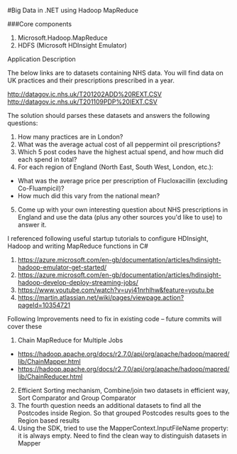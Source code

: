 ﻿#Big Data in .NET using Hadoop MapReduce 

###Core components
 1. Microsoft.Hadoop.MapReduce
 2. HDFS (Microsoft HDInsight Emulator)

Application Description
 
The below links are to datasets containing NHS data. You will find data on UK practices and their prescriptions prescribed in a year. 

http://datagov.ic.nhs.uk/T201202ADD%20REXT.CSV 
http://datagov.ic.nhs.uk/T201109PDP%20IEXT.CSV 

The solution should parses these datasets and answers the following questions:
 
1. How many practices are in London? 
2. What was the average actual cost of all peppermint oil prescriptions? 
3. Which 5 post codes have the highest actual spend, and how much did each spend in total? 
4. For each region of England (North East, South West, London, etc.): 
  * What was the average price per prescription of Flucloxacillin (excluding Co-Fluampicil)? 
  * How much did this vary from the national mean? 
5. Come up with your own interesting question about NHS prescriptions in England and use the data (plus any other sources you'd like to use) to answer it. 

I referenced following useful startup tutorials to configure HDInsight, Hadoop and writing MapReduce functions in C#

1.	https://azure.microsoft.com/en-gb/documentation/articles/hdinsight-hadoop-emulator-get-started/
2.	https://azure.microsoft.com/en-gb/documentation/articles/hdinsight-hadoop-develop-deploy-streaming-jobs/
3.	https://www.youtube.com/watch?v=uyi41nrhlhw&feature=youtu.be
4.	https://martin.atlassian.net/wiki/pages/viewpage.action?pageId=10354721

Following Improvements need to fix in existing code – future commits will cover these

1. Chain MapReduce for Multiple Jobs
  * https://hadoop.apache.org/docs/r2.7.0/api/org/apache/hadoop/mapred/lib/ChainMapper.html
  * https://hadoop.apache.org/docs/r2.7.0/api/org/apache/hadoop/mapred/lib/ChainReducer.html
2. Efficient Sorting mechanism, Combine/join two datasets in efficient way, Sort Comparator and Group Comparator 
3. The fourth question needs an additional datasets to find all the Postcodes inside Region. So that grouped Postcodes results goes to the Region based results
4. Using the SDK, tried to use the MapperContext.InputFileName property: it is always empty. Need to find the clean way to distinguish datasets in Mapper

